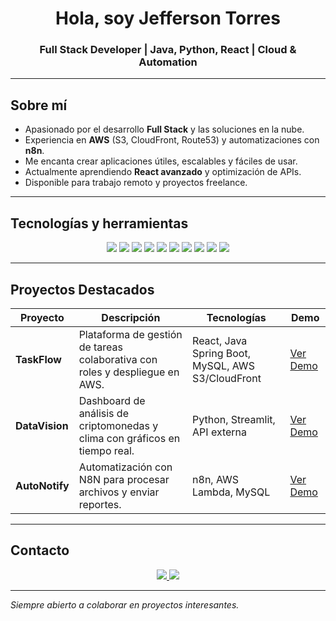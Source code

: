 <h1 align="center">Hola, soy Jefferson Torres</h1>
<h3 align="center">Full Stack Developer | Java, Python, React | Cloud & Automation </h3>

---

## Sobre mí
- Apasionado por el desarrollo **Full Stack** y las soluciones en la nube.
- Experiencia en **AWS** (S3, CloudFront, Route53) y automatizaciones con **n8n**.
- Me encanta crear aplicaciones útiles, escalables y fáciles de usar.
- Actualmente aprendiendo **React avanzado** y optimización de APIs.
- Disponible para trabajo remoto y proyectos freelance.

---

## Tecnologías y herramientas
<p align="center">
  <img src="https://img.shields.io/badge/Java-%23ED8B00.svg?style=for-the-badge&logo=openjdk&logoColor=white"/>
  <img src="https://img.shields.io/badge/Python-3776AB.svg?style=for-the-badge&logo=python&logoColor=white"/>
  <img src="https://img.shields.io/badge/HTML5-E34F26.svg?style=for-the-badge&logo=html5&logoColor=white"/>
  <img src="https://img.shields.io/badge/CSS3-1572B6.svg?style=for-the-badge&logo=css3&logoColor=white"/>
  <img src="https://img.shields.io/badge/JavaScript-F7DF1E.svg?style=for-the-badge&logo=javascript&logoColor=black"/>
  <img src="https://img.shields.io/badge/React-61DAFB.svg?style=for-the-badge&logo=react&logoColor=black"/>
  <img src="https://img.shields.io/badge/MySQL-4479A1.svg?style=for-the-badge&logo=mysql&logoColor=white"/>
  <img src="https://img.shields.io/badge/Git-F05032.svg?style=for-the-badge&logo=git&logoColor=white"/>
  <img src="https://img.shields.io/badge/AWS-232F3E.svg?style=for-the-badge&logo=amazon-aws&logoColor=white"/>
  <img src="https://img.shields.io/badge/n8n-EA4C89.svg?style=for-the-badge&logo=n8n&logoColor=white"/>
</p>

---

## Proyectos Destacados
| Proyecto | Descripción | Tecnologías | Demo |
|----------|-------------|-------------|------|
| **TaskFlow** | Plataforma de gestión de tareas colaborativa con roles y despliegue en AWS. | React, Java Spring Boot, MySQL, AWS S3/CloudFront | [Ver Demo](#) |
| **DataVision** | Dashboard de análisis de criptomonedas y clima con gráficos en tiempo real. | Python, Streamlit, API externa | [Ver Demo](#) |
| **AutoNotify** | Automatización con N8N para procesar archivos y enviar reportes. | n8n, AWS Lambda, MySQL | [Ver Demo](#) |

---

## Contacto
<p align="center">
  <a href="https://www.linkedin.com/in/jefferson-torres-4a778b245/" target="_blank">
    <img src="https://img.shields.io/badge/LinkedIn-0A66C2.svg?style=for-the-badge&logo=linkedin&logoColor=white"/>
  </a>
  <a href="mailto:jeffry0414@gmail.com">
    <img src="https://img.shields.io/badge/Gmail-D14836.svg?style=for-the-badge&logo=gmail&logoColor=white"/>
  </a>
</p>

---

*Siempre abierto a colaborar en proyectos interesantes.*

